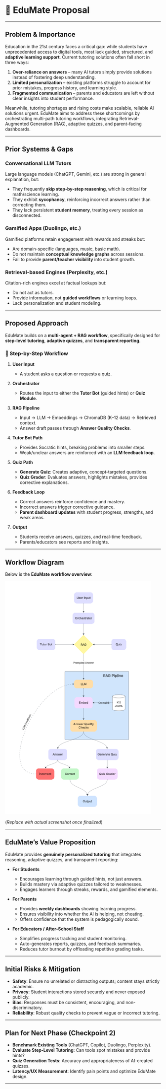 # 📘 EduMate Proposal

---

## Problem & Importance

Education in the 21st century faces a critical gap: while students have unprecedented access to digital tools, most lack guided, structured, and **adaptive learning support**. Current tutoring solutions often fall short in three ways:  

1. **Over-reliance on answers** – many AI tutors simply provide solutions instead of fostering deep understanding.  
2. **Limited personalization** – existing platforms struggle to account for prior mistakes, progress history, and learning style.  
3. **Fragmented communication** – parents and educators are left without clear insights into student performance.  

Meanwhile, tutoring shortages and rising costs make scalable, reliable AI solutions urgent. EduMate aims to address these shortcomings by orchestrating multi-path tutoring workflows, integrating Retrieval-Augmented Generation (RAG), adaptive quizzes, and parent-facing dashboards.

---

## Prior Systems & Gaps

### Conversational LLM Tutors  
Large language models (ChatGPT, Gemini, etc.) are strong in general explanation, but:  
- They frequently **skip step-by-step reasoning**, which is critical for math/science learning.  
- They exhibit **sycophancy**, reinforcing incorrect answers rather than correcting them.  
- They lack persistent **student memory**, treating every session as disconnected.  

### Gamified Apps (Duolingo, etc.)  
Gamified platforms retain engagement with rewards and streaks but:  
- Are domain-specific (languages, music, basic math).  
- Do not maintain **conceptual knowledge graphs** across sessions.  
- Fail to provide **parent/teacher visibility** into student growth.  

### Retrieval-based Engines (Perplexity, etc.)  
Citation-rich engines excel at factual lookups but:  
- Do not act as tutors.  
- Provide information, not **guided workflows** or learning loops.  
- Lack personalization and student modeling.  

---

## Proposed Approach

EduMate builds on a **multi-agent + RAG workflow**, specifically designed for **step-level tutoring**, **adaptive quizzes**, and **transparent reporting**.  

### 🔄 Step-by-Step Workflow

1. **User Input**  
   - A student asks a question or requests a quiz.  

2. **Orchestrator**  
   - Routes the input to either the **Tutor Bot** (guided hints) or **Quiz Module**.  

3. **RAG Pipeline**  
   - Input → LLM → Embeddings → ChromaDB (K–12 data) → Retrieved context.  
   - Answer draft passes through **Answer Quality Checks**.  

4. **Tutor Bot Path**  
   - Provides Socratic hints, breaking problems into smaller steps.  
   - Weak/unclear answers are reinforced with an **LLM feedback loop**.  

5. **Quiz Path**  
   - **Generate Quiz**: Creates adaptive, concept-targeted questions.  
   - **Quiz Grader**: Evaluates answers, highlights mistakes, provides corrective explanations.  

6. **Feedback Loop**  
   - Correct answers reinforce confidence and mastery.  
   - Incorrect answers trigger corrective guidance.  
   - **Parent dashboard updates** with student progress, strengths, and weak areas.  

7. **Output**  
   - Students receive answers, quizzes, and real-time feedback.  
   - Parents/educators see reports and insights.  

---

## Workflow Diagram

Below is the **EduMate workflow overview**:

![EduMate Workflow](../flowchart.png)

(*Replace with actual screenshot once finalized*)  

---

## EduMate’s Value Proposition

EduMate provides **genuinely personalized tutoring** that integrates reasoning, adaptive quizzes, and transparent reporting:  

- **For Students**  
  - Encourages learning through guided hints, not just answers.  
  - Builds mastery via adaptive quizzes tailored to weaknesses.  
  - Engages learners through streaks, rewards, and gamified elements.  

- **For Parents**  
  - Provides **weekly dashboards** showing learning progress.  
  - Ensures visibility into whether the AI is helping, not cheating.  
  - Offers confidence that the system is pedagogically sound.  

- **For Educators / After-School Staff**  
  - Simplifies progress tracking and student monitoring.  
  - Auto-generates reports, quizzes, and feedback summaries.  
  - Reduces tutor burnout by offloading repetitive grading tasks.  

---

## Initial Risks & Mitigation

- **Safety**: Ensure no unrelated or distracting outputs; content stays strictly academic.  
- **Privacy**: Student interactions stored securely and never exposed publicly.  
- **Bias**: Responses must be consistent, encouraging, and non-discriminatory.  
- **Reliability**: Robust quality checks to prevent vague or incorrect tutoring.  

---

## Plan for Next Phase (Checkpoint 2)

- **Benchmark Existing Tools** (ChatGPT, Copilot, Duolingo, Perplexity).  
- **Evaluate Step-Level Tutoring**: Can tools spot mistakes and provide hints?  
- **Quiz Generation Tests**: Accuracy and appropriateness of AI-created quizzes.  
- **Latency/UX Measurement**: Identify pain points and optimize EduMate design.  

---

